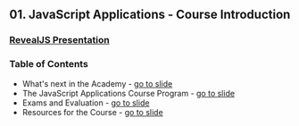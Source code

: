 ## 01. JavaScript Applications - Course Introduction
### [RevealJS Presentation](https://cdn.rawgit.com/TelerikAcademy/JavaScript-Applications/master/01.%20Javascript%20Applications%20-%20Course%20Introduction/slides/index.html)
### Table of Contents
*   What's next in the Academy - [go to slide](https://cdn.rawgit.com/TelerikAcademy/JavaScript-Applications/master/01.%20Javascript%20Applications%20-%20Course%20Introduction/slides/index.html#/2)
*   The JavaScript Applications Course Program - [go to slide](https://cdn.rawgit.com/TelerikAcademy/JavaScript-Applications/master/01.%20Javascript%20Applications%20-%20Course%20Introduction/slides/index.html#/4)
*   Exams and Evaluation - [go to slide](https://cdn.rawgit.com/TelerikAcademy/JavaScript-Applications/master/01.%20Javascript%20Applications%20-%20Course%20Introduction/slides/index.html#/5)
*   Resources for the Course - [go to slide](https://cdn.rawgit.com/TelerikAcademy/JavaScript-Applications/master/01.%20Javascript%20Applications%20-%20Course%20Introduction/slides/index.html#/6)